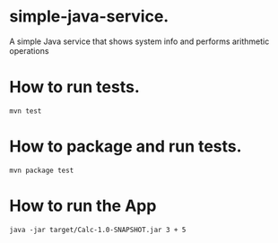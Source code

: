 # simple-java-service.
A simple Java service that shows system info and performs arithmetic operations

# How to run tests.
```
mvn test
```
# How to package and run tests.
```
mvn package test
```
# How to run the App
```
java -jar target/Calc-1.0-SNAPSHOT.jar 3 + 5
```
